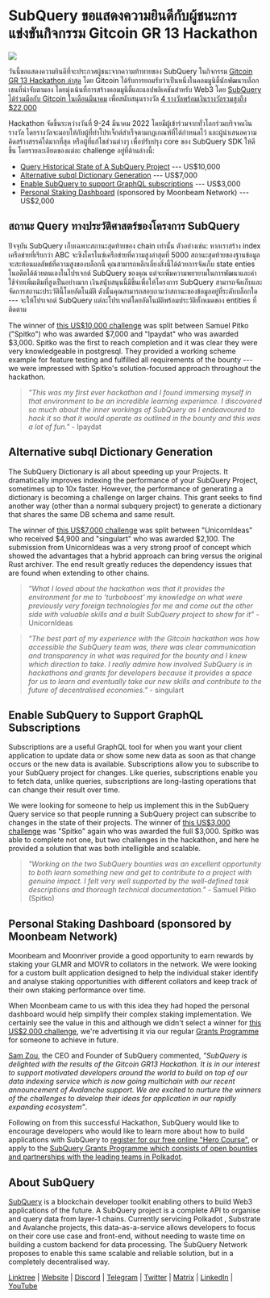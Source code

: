 # SubQuery ขอแสดงความยินดีกับผู้ชนะการแข่งขันกิจกรรม Gitcoin GR 13 Hackathon

![](https://miro.medium.com/max/1400/0*fK6HKHRjdoE1WjYi)

วันนี้ขอแสดงความยินดีที่จะประกาศผู้ชนะจากความท้าทายของ SubQuery ในกิจกรรม [Gitcoin GR 13 Hackathon ล่าสุด](https://gitcoin.co/hackathon/gr13/onboard) โดย Gitcoin ได้รับการยอมรับว่าเป็นหนึ่งในคอมมูนิตี้นักพัฒนาบล็อกเชนที่น่าจับตามอง โดยมุ่งเน้นที่การสร้างคอมมูนิตี้และแอปพลิเคชันสำหรับ Web3 โดย [SubQuery ได้ร่วมมือกับ Gitcoin ในเดือนมีนาคม](./20220308-gitcoin13-hackathon.md) เพื่อสนับสนุนรางวัล [4 รางวัลพร้อมเงินรางวัลรวมสูงถึง $22,000](https://gitcoin.co/hackathon/gr13/?org=subquery)

Hackathon จัดขึ้นระหว่างวันที่ 9-24 มีนาคม 2022 โดยมีผู้เข้าร่วมจากทั่วโลกร่วมบริจาคเงินรางวัล โดยรางวัลจะมอบให้กับผู้ที่ทำโปรเจ็กต์สำเร็จตามกฎเกณฑ์ที่ได้กำหนดไว้ และผู้นำเสนอความคิดสร้างสรรค์ได้มากที่สุด หรือผู้ที่แก้ไขส่วนต่างๆ เพื่อปรับปรุง core ของ SubQuery SDK ให้ดีขึ้น โดยรายละเอียดของแต่ละ challenge อยู่ที่ด้านล่างนี้:

- [Query Historical State of A SubQuery Project](https://gitcoin.co/issue/subquery/grants/7/100028529) --- US$10,000
- [Alternative subql Dictionary Generation](https://gitcoin.co/issue/subquery/grants/9/100028531) --- US$7,000
- [Enable SubQuery to support GraphQL subscriptions](https://gitcoin.co/issue/subquery/grants/8/100028530) --- US$3,000
- [Personal Staking Dashboard](https://gitcoin.co/issue/subquery/grants/10/100028547) (sponsored by Moonbeam Network) --- US$2,000

## สถานะ Query ทางประวัติศาสตร์ของโครงการ SubQuery

ปัจจุบัน SubQuery เก็บเฉพาะสถานะสุดท้ายของ chain เท่านั้น ตัวอย่างเช่น: หากเราสร้าง index เครือข่ายที่เรียกว่า ABC จะซิงโครไนซ์เครือข่ายที่ความสูงล่าสุดที่ 5000 สถานะสุดท้ายของฐานข้อมูลจะสะท้อนผลลัพธ์ที่ความสูงของบล็อกนี้ คุณสามารถหลีกเลี่ยงสิ่งนี้ได้ด้วยการจัดเก็บ state enties ในอดีตได้ด้วยตนเองในโปรเจกต์ SubQuery ของคุณ แต่จะเพิ่มความพยายามในการพัฒนาและค่าใช้จ่ายเพิ่มเติมที่สูงเป็นอย่างมาก เงินสนุับสนุนนี้มีขึ้นเพื่อให้โครงการ SubQuery สามารถจัดเก็บและจัดการสถานะประวัตินี้โดยอัตโนมัติ ดังนั้นคุณสามารถสอบถามว่าสถานะของข้อมูลอยู่ที่ระดับบล็อกใด --- จะให้โปรเจกต์ SubQuery แต่ละโปรเจกต์โดยอัตโนมัติพร้อมประวัติทั้งหมดของ entities ที่ติดตาม

The winner of [this US\$10,000 challenge](https://gitcoin.co/issue/subquery/grants/7/100028529) was split between Samuel Pitko ("Spitko") who was awarded \$7,000 and "Ipaydat" who was awarded \$3,000. Spitko was the first to reach completion and it was clear they were very knowledgeable in postgresql. They provided a working scheme example for feature testing and fulfilled all requirements of the bounty --- we were impressed with Spitko's solution-focused approach throughout the hackathon.

> _"This was my first ever hackathon and I found immersing myself in that environment to be an incredible learning experience. I discovered so much about the inner workings of SubQuery as I endeavoured to hack it so that it would operate as outlined in the bounty and this was a lot of fun."_ - Ipaydat

## Alternative subql Dictionary Generation

The SubQuery Dictionary is all about speeding up your Projects. It dramatically improves indexing the performance of your SubQuery Project, sometimes up to 10x faster. However, the performance of generating a dictionary is becoming a challenge on larger chains. This grant seeks to find another way (other than a normal subquery project) to generate a dictionary that shares the same DB schema and same result.

The winner of [this US\$7,000 challenge](https://gitcoin.co/issue/subquery/grants/9/1000285315) was split between "UnicornIdeas" who received \$4,900 and "singulart" who was awarded \$2,100. The submission from UnicornIdeas was a very strong proof of concept which showed the advantages that a hybrid approach can bring versus the original Rust archiver. The end result greatly reduces the dependency issues that are found when extending to other chains.

> _"What I loved about the hackathon was that it provides the environment for me to 'turboboost' my knowledge on what were previously very foreign technologies for me and come out the other side with valuable skills and a built SubQuery project to show for it"_ - UnicornIdeas

> _"The best part of my experience with the Gitcoin hackathon was how accessible the SubQuery team was, there was clear communication and transparency in what was required for the bounty and I knew which direction to take. I really admire how involved SubQuery is in hackathons and grants for developers because it provides a space for us to learn and eventually take our new skills and contribute to the future of decentralised economies."_ - singulart

## Enable SubQuery to Support GraphQL Subscriptions

Subscriptions are a useful GraphQL tool for when you want your client application to update data or show some new data as soon as that change occurs or the new data is available. Subscriptions allow you to subscribe to your SubQuery project for changes. Like queries, subscriptions enable you to fetch data, unlike queries, subscriptions are long-lasting operations that can change their result over time.

We were looking for someone to help us implement this in the SubQuery Query service so that people running a SubQuery project can subscribe to changes in the state of their projects. The winner of [this US\$3,000 challenge](https://gitcoin.co/issue/subquery/grants/8/100028530) was "Spitko" again who was awarded the full $3,000. Spitko was able to complete not one, but two challenges in the hackathon, and here he provided a solution that was both intelligible and scalable.

> _"Working on the two SubQuery bounties was an excellent opportunity to both learn something new and get to contribute to a project with genuine impact. I felt very well supported by the well-defined task descriptions and thorough technical documentation."_ - Samuel Pitko (Spitko)

## Personal Staking Dashboard (sponsored by Moonbeam Network)

Moonbeam and Moonriver provide a good opportunity to earn rewards by staking your GLMR and MOVR to collators in the network. We were looking for a custom built application designed to help the individual staker identify and analyse staking opportunities with different collators and keep track of their own staking performance over time.

When Moonbeam came to us with this idea they had hoped the personal dashboard would help simplify their complex staking implementation. We certainly see the value in this and although we didn't select a winner for [this US\$2,000 challenge](https://gitcoin.co/issue/subquery/grants/10/1000285475), we're advertising it via our regular [Grants Programme](https://subquery.network/grants) for someone to achieve in future.

[Sam Zou](https://twitter.com/zoujialiu), the CEO and Founder of SubQuery commented, _"SubQuery is delighted with the results of the Gitcoin GR13 Hackathon. It is in our interest to support motivated developers around the world to build on top of our data indexing service which is now going multichain with our recent announcement of Avalanche support. We are excited to nurture the winners of the challenges to develop their ideas for application in our rapidly expanding ecosystem"_.

Following on from this successful Hackathon, SubQuery would like to encourage developers who would like to learn more about how to build applications with SubQuery to [register for our free online "Hero Course"](https://subquery.coassemble.com/unlock/dOKZW6O#/), or apply to the [SubQuery Grants Programme which consists of open bounties and partnerships with the leading teams in Polkadot](https://subquery.network/grants).

## About SubQuery

[SubQuery](https://subquery.network) is a blockchain developer toolkit enabling others to build Web3 applications of the future. A SubQuery project is a complete API to organise and query data from layer-1 chains. Currently servicing Polkadot , Substrate and Avalanche projects, this data-as-a-service allows developers to focus on their core use case and front-end, without needing to waste time on building a custom backend for data processing. The SubQuery Network proposes to enable this same scalable and reliable solution, but in a completely decentralised way.

​​[Linktree](https://linktr.ee/subquerynetwork) | [Website](https://subquery.network/) | [Discord](https://discord.com/invite/78zg8aBSMG) | [Telegram](https://t.me/subquerynetwork) | [Twitter](https://twitter.com/subquerynetwork) | [Matrix](https://matrix.to/#/#subquery:matrix.org) | [LinkedIn](https://www.linkedin.com/company/subquery) | [YouTube](https://www.youtube.com/channel/UCi1a6NUUjegcLHDFLr7CqLw)
